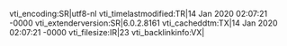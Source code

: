 vti_encoding:SR|utf8-nl
vti_timelastmodified:TR|14 Jan 2020 02:07:21 -0000
vti_extenderversion:SR|6.0.2.8161
vti_cacheddtm:TX|14 Jan 2020 02:07:21 -0000
vti_filesize:IR|23
vti_backlinkinfo:VX|
